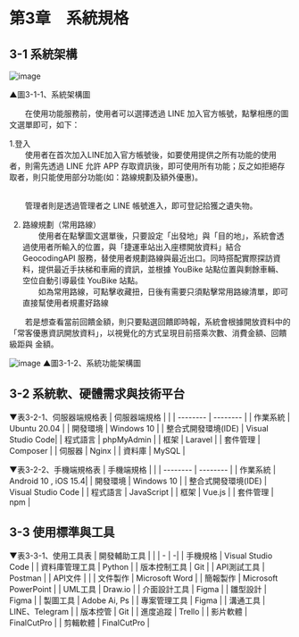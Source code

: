 # 第3章　系統規格
## 3-1 系統架構

![image](https://user-images.githubusercontent.com/88043620/167770061-789dbc6b-59e1-459b-9c99-e24b0794aea3.png)

▲圖3-1-1、系統架構圖

&emsp;&emsp;在使用功能服務前，使用者可以選擇透過 LINE 加入官方帳號，點擊相應的圖文選單即可，如下：

1.登入
<br>&emsp;&emsp;使用者在首次加入LINE加入官方帳號後，如要使用提供之所有功能的使用者，則需先透過 LINE 允許 APP 存取資訊後，即可使用所有功能；反之如拒絕存取者，則只能使用部分功能(如：路線規劃及額外優惠)。

<br>&emsp;&emsp;管理者則是透過管理者之 LINE 帳號進入，即可登記拾獲之遺失物。

2. 路線規劃（常用路線）
<br>&emsp;&emsp;使用者在點擊圖文選單後，只要設定「出發地」與「目的地」，系統會透過使用者所輸入的位置，與「捷運車站出入座標開放資料」結合 GeocodingAPI 服務，替使用者規劃路線與最近出口。同時搭配實際探訪資料，提供最近手扶梯和車廂的資訊，並根據 YouBike 站點位置與剩餘車輛、空位自動引導最佳 YouBike 站點。
<br>&emsp;&emsp;如為常用路線，可點擊收藏扭，日後有需要只須點擊常用路線清單，即可直接幫使用者規畫好路線

&emsp;&emsp;若是想查看當前回饋金額，則只要點選回饋即時報，系統會根據開放資料中的「常客優惠資訊開放資料」，以視覺化的方式呈現目前搭乘次數、消費金額、回饋級距與 金額。

![image](https://user-images.githubusercontent.com/88043620/167087170-8e6756d0-7280-40ee-920a-616d894ce241.png)
▲圖3-1-2、系統功能架構圖

## 3-2 系統軟、硬體需求與技術平台

▼表3-2-1、伺服器端規格表
| 伺服器端規格         |  |
| --------         | -------- | 
| 作業系統           | Ubuntu 20.04      | 
| 開發環境           | Windows 10        | 
| 整合式開發環境(IDE) | Visual Studio Code|
| 程式語言           | phpMyAdmin        | 
| 框架              | Laravel           | 
| 套件管理           | Composer          |
| 伺服器             | Nginx             | 
| 資料庫             | MySQL             | 

▼表3-2-2、手機端規格表
| 手機端規格        |  |
| --------         | -------- | 
| 作業系統           | Android 10 , iOS 15.4| 
| 開發環境           | Windows 10           | 
| 整合式開發環境(IDE) | Visual Studio Code   |
| 程式語言           | JavaScript           | 
| 框架              | Vue.js               | 
| 套件管理           | npm                  |

## 3-3 使用標準與工具
▼表3-3-1、使用工具表
| 開發輔助工具      |  |
| -               | -|
| 手機規格         | Visual Studio Code   |
| 資料庫管理工具    | Python           |
| 版本控制工具      | Git                  |
| API測試工具      | Postman              |
| API文件         |  |
| 文件製作         | Microsoft Word       |
| 簡報製作         | Microsoft PowerPoint |
| UML工具         |  Draw.io             |
| 介面設計工具      | Figma               |
| 雛型設計         | Figma                |
| 製圖工具         | Adobe Ai, Ps         |
| 專案管理工具      | Figma                |
| 溝通工具         | LINE、Telegram        |
| 版本控管         | Git                  |
| 進度追蹤         | Trello               |
| 影片軟體         | FinalCutPro          |
| 剪輯軟體         | FinalCutPro          |






